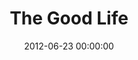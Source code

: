 ---
layout: series
series: "The Good Life"
permalink: "/the-good-life/"
title: The Good Life
date: 2012-06-23 00:00:00
endDate: 2012-08-12 00:00:00
description: "Jesus wants us to live the good life. And the good life doesn't have to be something we hope to achieve somedaywe can enjoy it right here, right now. Join us this summer as we learn how following Jesus brings us the good life."
src: "http://s3.amazonaws.com/crossroads-media/images/legacy/content/GoodLife_90x90.jpg"
---